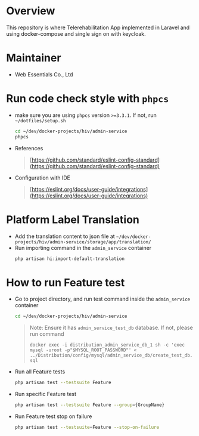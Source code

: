 # Overview

This repository is where Telerehabilitation App implemented in Laravel and using docker-compose and single sign on with keycloak.

# Maintainer

* Web Essentials Co., Ltd

# Run code check style with `phpcs`

* make sure you are using `phpcs` version `>=3.3.1`. If not, run `~/dotfiles/setup.sh`

    ```bash
    cd ~/dev/docker-projects/hiv/admin-service
    phpcs
    ```

* References

    > [https://github.com/standard/eslint-config-standard](https://github.com/standard/eslint-config-standard)

* Configuration with IDE

    > [https://eslint.org/docs/user-guide/integrations](https://eslint.org/docs/user-guide/integrations)

# Platform Label Translation 

* Add the translation content to json file at `~/dev/docker-projects/hiv/admin-service/storage/app/translation/`
* Run importing command in the `admin_service` container
    ```bash
    php artisan hi:import-default-translation
    ```

# How to run Feature test

* Go to project directory, and run test command inside the `admin_service` container
    ```bash
    cd ~/dev/docker-projects/hiv/admin-service
    ```
  > Note: Ensure it has `admin_service_test_db` database. If not, please run command
  >
  > `docker exec -i distribution_admin_service_db_1 sh -c 'exec mysql -uroot -p"$MYSQL_ROOT_PASSWORD"' < ../Distribution/config/mysql/admin_service_db/create_test_db.sql`

* Run all Feature tests
    ```bash
    php artisan test --testsuite Feature
    ```
* Run specific Feature test
    ```bash
    php artisan test --testsuite Feature --group={GroupName}
    ```
* Run Feature test stop on failure
    ```bash
    php artisan test --testsuite=Feature --stop-on-failure 
    ```
  
